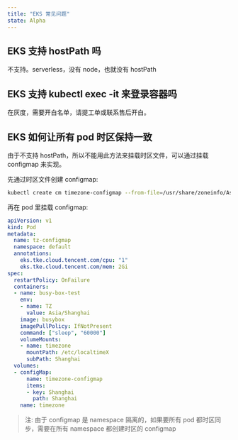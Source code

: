 ```yaml
---
title: "EKS 常见问题"
state: Alpha
---
```


## EKS 支持 hostPath 吗

不支持。serverless，没有 node，也就没有 hostPath

## EKS 支持 kubectl exec -it 来登录容器吗

在灰度，需要开白名单，请提工单或联系售后开白。

## EKS 如何让所有 pod 时区保持一致

由于不支持 hostPath，所以不能用此方法来挂载时区文件，可以通过挂载 configmap 来实现。

先通过时区文件创建 configmap:

``` bash
kubectl create cm timezone-configmap --from-file=/usr/share/zoneinfo/Asia/Shanghai
```

再在 pod 里挂载 configmap:

``` yaml
apiVersion: v1
kind: Pod
metadata:
  name: tz-configmap
  namespace: default
  annotations:
    eks.tke.cloud.tencent.com/cpu: "1"
    eks.tke.cloud.tencent.com/mem: 2Gi
spec:
  restartPolicy: OnFailure
  containers:
  - name: busy-box-test
    env:
    - name: TZ
      value: Asia/Shanghai
    image: busybox
    imagePullPolicy: IfNotPresent
    command: ["sleep", "60000"]
    volumeMounts:
    - name: timezone
      mountPath: /etc/localtimeX
      subPath: Shanghai
  volumes:
  - configMap:
      name: timezone-configmap
      items:
      - key: Shanghai
        path: Shanghai
    name: timezone
```

> 注: 由于 configmap 是 namespace 隔离的，如果要所有 pod 都时区同步，需要在所有 namespace 都创建时区的 configmap
